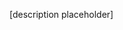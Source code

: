 [description placeholder]

<!-- GPT4 arguments for or against using discussions in issues v on discussions in github. -->
